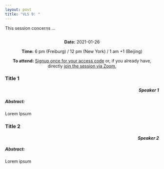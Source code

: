 ```yaml
---
layout: post
title: "VLS 9: "
---
```

<!-- General section for session -->
<div class="row">
    <div class="6u 12u$(small)">
    <!-- Include speaker and discussants with links to institutional pages -->
        <p>
            This session concerns …
        </p>
    </div>
    <div class="6u 12u$(small)">
        <span class="image fit"><img src="{{ site.baseurl }}/assets/images/session_1.png" alt=""/></span>
    </div>
</div>
<!-- Date and Signup Box -->

<div class="box">
    <p style="text-align: center;">
        <b>Date:</b> 2021-01-26
    </p>    
    <p style="text-align: center;">
        <b>Time:</b> 6 pm (Freiburg) / 12 pm (New York) / 1 am +1 (Beijing)
    </p>
    <p style="text-align: center;">
        <b>To attend:</b> <a class="button special small icon fa-envelope-open" href="mailto:readchinalectureseries@gmail.com">Signup once for your access code</a> or, if you already have, directly
        <a class="button special small icon fa-video-camera" href="https://uni-freiburg.zoom.us/j/83487054977">join the session via Zoom.</a>
    </p>
</div>

<!-- Abstracts and Speakers -->
<div class="row">
    <div class="6u 12u$(small)">
        <h3>Title 1</h3>
        <h4 style="text-align: right"><i>Speaker 1</i></h4>
        <h5> Abstract:</h5>
        <p>
            Lorem Ipsum
        </p>
    </div>
    <div class="6u$ 12u$(small)">
        <h3>Title 2</h3>
        <h4 style="text-align: right"><i>Speaker 2</i></h4>
        <h5> Abstract:</h5>
        <p>
            Lorem ipsum
        </p>
    </div>
</div>
